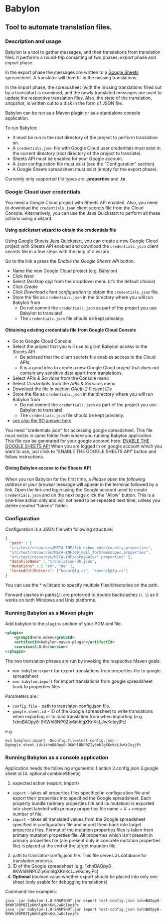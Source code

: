 # Babylon

## Tool to automate translation files.

### Description and usage

Babylon is a tool to gather messages, and their translations from translation files. It performs a round-trip consisting of 
two phases: *export* phase and *import* phase. 

In the export phase the messages are written to a [Google Sheets](https://www.google.com/sheets/about/) spreadsheet. 
A translator will then fill in the missing translations. 

In the import phase, the spreadsheet (with the missing translations filled out by a translator) is examined, and the 
newly translated messages are used to update the respective translation files. Also, the state of the translation,
*snapshot*,  is written out to a disk in the form of JSON file.

Babylon can be run as a Maven plugin or as a standalone console application. 

To run Babylon:

- It must be run in the root directory of the project to perform translation on.
- A `credentials.json` file with Google Cloud user credentials must exist in the current directory 
  (root directory of the project to translate).
- Sheets API must be enabled for your Google account.
- A Json configuration file must exist (see the "Configuration" section).
- A Google Sheets spreadsheet must exist (empty for the export phase).

Currently only supported file types are **.properties** and **.ts**

### Google Cloud user credentials

You need a Google Cloud project with Sheets API enabled. Also, you need to download the `credentials.json` client 
secrets file from the Cloud Console. Alternatively, you can use the Java Quickstart to perform all these actions using a wizard.

#### Using quickstart wizard to obtain the credentials file

Using [Google Sheets Java Quickstart](https://developers.google.com/sheets/api/quickstart/java), you can create
a new Google Cloud project with Sheets API enabled and download the `credentials.json` client secrets file in a few steps
with the help of a wizard. 

Go to the link a press the *Enable the Google Sheets API* button.

- Name the new Google Cloud project (e.g. Babylon)
- Click *Next*
- Select *Desktop app* from the dropdown menu (it's the default choice)
- Click *Create*
- Click *Download client configuration* to obtain the `credentials.json` file
- Store the file as `credentials.json` in the directory where you will run Babylon from
  - Do not commit the `credentials.json` as part of the project you use Babylon to translate!
  - The `credentials.json` file should be kept privately.

#### Obtaining existing credentials file from Google Cloud Console

- Go to Google Cloud Console
- Select the project that you will use to grant Babylon access to the Sheets API
  - Be advised that the client secrets file enables access to the Cloud APIs.
  - It is a good idea to create a new Google Cloud project that does not contain any sensitive data apart from translations.
- Select *APIs & Services* from the Console menu
- Select *Credentials* from the *APIs & Services* menu
- Download the file in section *OAuth 2.0 client IDs*
- Store the file as `credentials.json` in the directory where you will run Babylon from 
  - Do not commit the `credentials.json` as part of the project you use Babylon to translate!
  - The `credentials.json` file should be kept privately.  
- [see also the SO answer here](https://stackoverflow.com/questions/58460476/where-to-find-credentials-json-for-google-api-client)   

You need "credentials.json" for accessing google spreadsheet.
This file must exists in same folder from where you running Babylon application. This file can be generated for your google account here:
[ENABLE THE GOOGLE SHEETS API](https://developers.google.com/sheets/api/quickstart/java) When you are logged in
on google account which you want to use, just click to "ENABLE THE GOOGLE SHEETS API" button and follow instructions.

#### Giving Babylon access to the Sheets API 

When you run Babylon for the first time, a *Please open the following address in your browser* message will appear in the terminal
followed by a link. Open the link and login using the Google account used to create `credentials.json` and on the next page click the
"Allow" button. This is a one-time action only and will not need to be repeated next time, unless you delete created "tokens" folder.


### Configuration
Configuration is a JSON file with following structure: 

```json
{
  "path" : [ 
  "src/test/resources/META-INF/lib_eshop_edee/country.properties",
  "src/test/resources/META-INF/09_mail_form/messages.properties",
  "src/test/resources/META-INF/goPayGate/*.properties" ],
  "dataFileName" : "translation-db.json",
  "mutations" : [ "en", "de" ],
  "lockedCellEditors": ["kosar@fg.cz", "kamenik@fg.cz"]
}
```

You can use the * wildcard to specify multiple files/directories on the path.

Forward slashes in paths(`/`) are preferred to double backslashes (`\ \`) as it works on both Windows and Unix platforms.

### Running Babylon as a Maven plugin

Add babylon to the `plugins` section of your POM.xml file.

```xml
<plugin>
    <groupId>one.edee</groupId>
    <artifactId>babylon-maven-plugin</artifactId>
    <version>2.0.0</version>
</plugin>
```

The two translation phases are run by invoking the respective Maven goals:
- `mvn babylon:export` for export translations from properties file to google spreadsheet
- `mvn babylon:import` for import translations from google spreadsheet back to properties files

Parameters are:

- `config.file` - path to translator-config.json file.
- `google.sheet.id` - ID of the Google spreadsheet to write translations when exporting
  or to load translation from when importing (e.g. 1xhnBAOpy8-9KWhl8NP0ZIy6mhlgXKnKcLJwKcIeyjPc)

e.g.

``` 
mvn babylon:import -Dconfig.file=test-config.json -Dgoogle.sheet.id=1xhnBAOpy8-9KWhl8NP0ZIy6mhlgXKnKcLJwKcIeyjPc
```

### Running Babylon as a console application

Application needs the following arguments: 1.action 2.config.json 3.google sheet id (4. optional combineSheets)

1. expected action (export, import)
* `export` - takes all properties files specified in configuration file and export their properties into specified the Google spreadsheet. Each property 
  bundle (primary properties file and its mutation) is exported into sheet labeled with primary properties file name + # + unique number of file.
* `import` - takes all translated values from the Google spreadsheet specified in configuration file and import them back into target properties files. 
  Format of the mutation properties files is taken from primary mutation properties file. All properties which isn't present in primary 
  properties file (are present only in concrete mutation properties file) is placed at the end of the target mutation file.
2. path to translator-config.json file. This file serves as database for translation process.
3. ID of the Google spreadsheet (e.g. 1xhnBAOpy8-9KWhl8NP0ZIy6mhlgXKnKcLJwKcIeyjPc) 
4. **Optional** boolean value whether export should be placed into only one sheet (only usable for debugging translations)

Command line examples:

``` shell
java -jar babylon-1.0-SNAPSHOT.jar export test-config.json 1xhnBAOpy8-9KWhl8NP0ZIy6mhlgXKnKcLJwKcIeyjPc 
java -jar babylon-1.0-SNAPSHOT.jar import test-config.json 1xhnBAOpy8-9KWhl8NP0ZIy6mhlgXKnKcLJwKcIeyjPc
```


